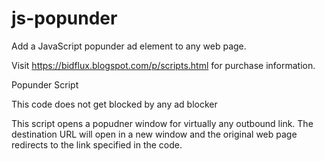 # js-popunder
Add a JavaScript popunder ad element to any web page. 

Visit https://bidflux.blogspot.com/p/scripts.html for purchase information.

Popunder Script

This code does not get blocked by any ad blocker

This script opens a popudner window for virtually any outbound link. The destination URL will open in a new window and the original web page redirects to the link specified in the code.
